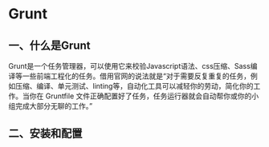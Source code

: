 # Grunt

## 一、什么是Grunt

Grunt是一个任务管理器，可以使用它来校验Javascript语法、css压缩、Sass编译等一些前端工程化的任务。借用官网的说法就是“对于需要反复重复的任务，例如压缩、编译、单元测试、linting等，自动化工具可以减轻你的劳动，简化你的工作。当你在 Gruntfile 文件正确配置好了任务，任务运行器就会自动帮你或你的小组完成大部分无聊的工作。”


## 二、安装和配置

